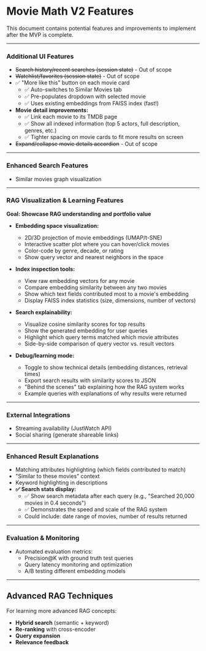 # Movie Math V2 Features

This document contains potential features and improvements to implement after the MVP is complete.

---

### Additional UI Features

- ~~Search history/recent searches (session state)~~ - Out of scope
- ~~Watchlist/favorites (session state)~~ - Out of scope
- ✅ "More like this" button on each movie card
  - ✅ Auto-switches to Similar Movies tab
  - ✅ Pre-populates dropdown with selected movie
  - ✅ Uses existing embeddings from FAISS index (fast!)
- **Movie detail improvements:**
  - ✅ Link each movie to its TMDB page
  - ✅ Show all indexed information (top 5 actors, full description, genres, etc.)
  - ✅ Tighter spacing on movie cards to fit more results on screen
- ~~Expand/collapse movie details accordion~~ - Out of scope

---

### Enhanced Search Features

- Similar movies graph visualization

---

### RAG Visualization & Learning Features
**Goal: Showcase RAG understanding and portfolio value**

- **Embedding space visualization:**
  - 2D/3D projection of movie embeddings (UMAP/t-SNE)
  - Interactive scatter plot where you can hover/click movies
  - Color-code by genre, decade, or rating
  - Show query vector and nearest neighbors in the space

- **Index inspection tools:**
  - View raw embedding vectors for any movie
  - Compare embedding similarity between any two movies
  - Show which text fields contributed most to a movie's embedding
  - Display FAISS index statistics (size, dimensions, number of vectors)

- **Search explainability:**
  - Visualize cosine similarity scores for top results
  - Show the generated embedding for user queries
  - Highlight which query terms matched which movie attributes
  - Side-by-side comparison of query vector vs. result vectors

- **Debug/learning mode:**
  - Toggle to show technical details (embedding distances, retrieval times)
  - Export search results with similarity scores to JSON
  - "Behind the scenes" tab explaining how the RAG system works
  - Example queries with explanations of why results were returned

---

### External Integrations

- Streaming availability (JustWatch API)
- Social sharing (generate shareable links)

---

### Enhanced Result Explanations

- Matching attributes highlighting (which fields contributed to match)
- "Similar to these movies" context
- Keyword highlighting in descriptions
- **✅ Search stats display:**
  - ✅ Show search metadata after each query (e.g., "Searched 20,000 movies in 0.4 seconds")
  - ✅ Demonstrates the speed and scale of the RAG system
  - Could include: date range of movies, number of results returned

---

### Evaluation & Monitoring

- Automated evaluation metrics:
  - Precision@K with ground truth test queries
  - Query latency monitoring and optimization
  - A/B testing different embedding models

---

## Advanced RAG Techniques

For learning more advanced RAG concepts:

- **Hybrid search** (semantic + keyword)
- **Re-ranking** with cross-encoder
- **Query expansion**
- **Relevance feedback**
